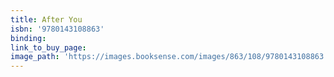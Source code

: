 ```yaml
---
title: After You
isbn: '9780143108863'
binding:
link_to_buy_page:
image_path: 'https://images.booksense.com/images/863/108/9780143108863.jpg'
---
```



